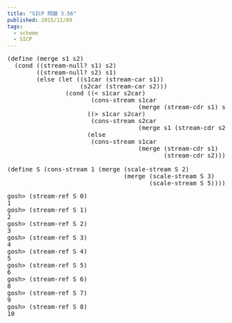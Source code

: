 ```yaml
---
title: "SICP 問題 3.56"
published: 2015/12/09
tags:
  - scheme
  - SICP
---
```



<pre class="code lang-scheme" data-lang="scheme" data-unlink><span class="synSpecial">(</span><span class="synStatement">define</span> <span class="synSpecial">(</span>merge s1 s2<span class="synSpecial">)</span>
  <span class="synSpecial">(</span><span class="synStatement">cond</span> <span class="synSpecial">((</span>stream-null? s1<span class="synSpecial">)</span> s2<span class="synSpecial">)</span>
        <span class="synSpecial">((</span>stream-null? s2<span class="synSpecial">)</span> s1<span class="synSpecial">)</span>
        <span class="synSpecial">(</span><span class="synStatement">else</span> <span class="synSpecial">(</span><span class="synStatement">let</span> <span class="synSpecial">((</span>s1car <span class="synSpecial">(</span>stream-car s1<span class="synSpecial">))</span>
                    <span class="synSpecial">(</span>s2car <span class="synSpecial">(</span>stream-car s2<span class="synSpecial">)))</span>
                <span class="synSpecial">(</span><span class="synStatement">cond</span> <span class="synSpecial">((</span><span class="synIdentifier">&lt;</span> s1car s2car<span class="synSpecial">)</span>
                       <span class="synSpecial">(</span>cons-stream s1car
                                    <span class="synSpecial">(</span>merge <span class="synSpecial">(</span>stream-cdr s1<span class="synSpecial">)</span> s2<span class="synSpecial">)))</span>
                      <span class="synSpecial">((</span><span class="synIdentifier">&gt;</span> s1car s2car<span class="synSpecial">)</span>
                       <span class="synSpecial">(</span>cons-stream s2car
                                    <span class="synSpecial">(</span>merge s1 <span class="synSpecial">(</span>stream-cdr s2<span class="synSpecial">))))</span>
                      <span class="synSpecial">(</span><span class="synStatement">else</span>
                       <span class="synSpecial">(</span>cons-stream s1car
                                    <span class="synSpecial">(</span>merge <span class="synSpecial">(</span>stream-cdr s1<span class="synSpecial">)</span>
                                           <span class="synSpecial">(</span>stream-cdr s2<span class="synSpecial">)))))))))</span>

<span class="synSpecial">(</span><span class="synStatement">define</span> S <span class="synSpecial">(</span>cons-stream <span class="synConstant">1</span> <span class="synSpecial">(</span>merge <span class="synSpecial">(</span>scale-stream S <span class="synConstant">2</span><span class="synSpecial">)</span>
                                <span class="synSpecial">(</span>merge <span class="synSpecial">(</span>scale-stream S <span class="synConstant">3</span><span class="synSpecial">)</span>
                                       <span class="synSpecial">(</span>scale-stream S <span class="synConstant">5</span><span class="synSpecial">)))))</span>
</pre>




<pre class="code" data-lang="" data-unlink>gosh&gt; (stream-ref S 0)
1
gosh&gt; (stream-ref S 1)
2
gosh&gt; (stream-ref S 2)
3
gosh&gt; (stream-ref S 3)
4
gosh&gt; (stream-ref S 4)
5
gosh&gt; (stream-ref S 5)
6
gosh&gt; (stream-ref S 6)
8
gosh&gt; (stream-ref S 7)
9
gosh&gt; (stream-ref S 8)
10</pre>


